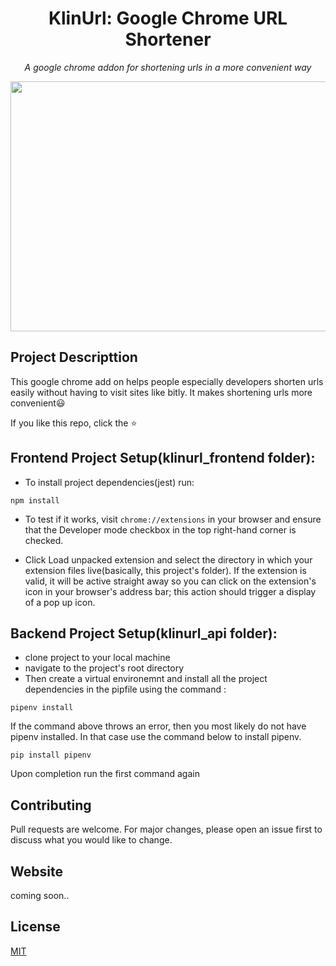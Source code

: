 <h1 align="center">
	KlinUrl: Google Chrome URL Shortener
</h1>

<p align="center">
	<i>A google chrome addon for shortening urls in a more convenient way</i>
</p>

<img align="center" width="900" height="400" src="https://github.com/MLH-Fellowship/klin-url/blob/feature/save-url/images/klinnurl-cover.png">


## Project Descripttion
This google chrome add on helps people especially developers shorten urls easily without having to visit sites like bitly. It makes shortening urls more convenient😃

If you like this repo, click the ⭐

## Frontend Project Setup(klinurl_frontend folder): 
- To install project dependencies(jest) run:
```
npm install
```
- To test if it works, visit ```chrome://extensions``` in your browser and ensure that the Developer mode checkbox in the top right-hand corner is checked.

- Click Load unpacked extension and select the directory in which your extension files live(basically, this project's folder). If the extension is valid, it will be active straight away so you can click on the extension's icon in your browser's address bar; this action should trigger a display of a pop up icon.

## Backend Project Setup(klinurl_api folder): 

* clone project to your local machine
* navigate to the project's root directory
* Then create a virtual environemnt and install all the project dependencies in the pipfile using the command :

```
pipenv install

```
If the command above throws an error, then you most likely do not have pipenv installed. In that case use the command below to install pipenv.

```
pip install pipenv

```

Upon completion run the first command again


## Contributing
Pull requests are welcome. For major changes, please open an issue first to discuss what you would like to change.

## Website
coming soon..

## License
[MIT](https://choosealicense.com/licenses/mit/)
